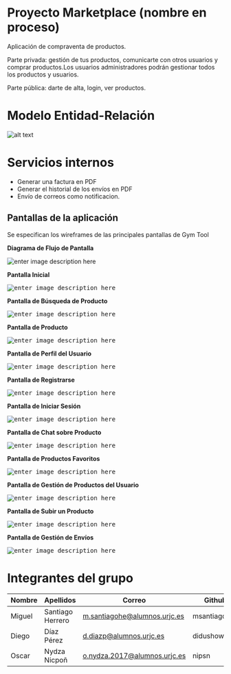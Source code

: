 # Proyecto Marketplace (nombre en proceso)
Aplicación de compraventa de productos.

Parte privada: gestión de tus productos, comunicarte con otros usuarios y comprar productos.Los usuarios administradores podrán gestionar todos los productos y usuarios.

Parte pública: darte de alta, login, ver productos.

# Modelo Entidad-Relación
![alt text](modeloER.jpeg)

# Servicios internos 
- Generar una factura en PDF
- Generar el historial de los envíos en PDF
- Envío de correos como notificacion.

 ## Pantallas de la aplicación
Se especifican los wireframes de las principales pantallas de Gym Tool

**Diagrama de Flujo de Pantalla**

![enter image description here](Pantallas/FlujoPantallas.png)

**Pantalla Inicial**

<kbd>![enter image description here](Pantallas/Main.png)</kbd>

**Pantalla de Búsqueda de Producto**

<kbd>![enter image description here](Pantallas/Search.png)</kbd>

**Pantalla de Producto**

<kbd>![enter image description here](Pantallas/Product.png)</kbd>

**Pantalla de Perfil del Usuario**

<kbd>![enter image description here](Pantallas/Profile.png)</kbd>

**Pantalla de Registrarse**

<kbd>![enter image description here](Pantallas/SingUp.png)</kbd>

**Pantalla de Iniciar Sesión**

<kbd>![enter image description here](Pantallas/SingIn.png)</kbd>

**Pantalla de Chat sobre Producto**

<kbd>![enter image description here](Pantallas/Chats.png)</kbd>

**Pantalla de Productos Favoritos**

<kbd>![enter image description here](Pantallas/Favorites.png)</kbd>

**Pantalla de Gestión de Productos del Usuario**

<kbd>![enter image description here](Pantallas/Products.png)</kbd>

**Pantalla de Subir un Producto**

<kbd>![enter image description here](Pantallas/UploadProduct.png)</kbd>

**Pantalla de Gestión de Envíos**

<kbd>![enter image description here](Pantallas/Ship.png)</kbd>

# Integrantes del grupo
Nombre | Apellidos | Correo | Github 
--- | --- | --- | --- 
Miguel | Santiago Herrero | m.santiagohe@alumnos.urjc.es | msantiagocsb
Diego | Díaz Pérez | d.diazp@alumnos.urjc.es | didushow
Oscar | Nydza Nicpoñ | o.nydza.2017@alumnos.urjc.es | nipsn
